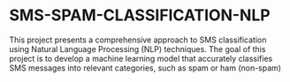# SMS-SPAM-CLASSIFICATION-NLP
This  project presents a comprehensive approach to SMS classification using Natural Language Processing (NLP) techniques. The goal of this project is to develop a machine learning model that accurately classifies SMS messages into relevant categories, such as spam or ham (non-spam)
